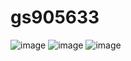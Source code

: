 # gs905633
  
![image](https://user-images.githubusercontent.com/128730258/228016337-0a2df396-9305-47e2-8a0c-417f597b863c.png)
![image](https://user-images.githubusercontent.com/128730258/228017754-67e37442-9a23-49f7-ad7f-8e8f087e3a74.png)
![image](https://user-images.githubusercontent.com/128730258/228016915-2fe449fc-37f8-4b56-b6b6-70d69df7edec.png)
